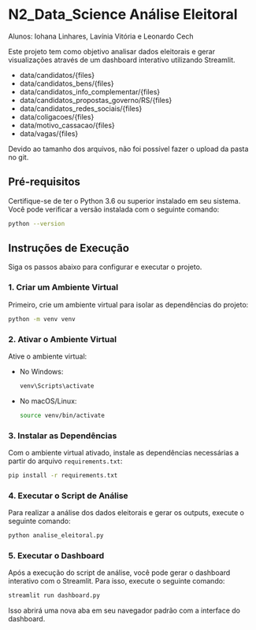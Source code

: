 # N2_Data_Science Análise Eleitoral

Alunos: Iohana Linhares, Lavínia Vitória e Leonardo Cech

Este projeto tem como objetivo analisar dados eleitorais e gerar visualizações através de um dashboard interativo utilizando Streamlit.

- data/candidatos/{files}
- data/candidatos_bens/{files}
- data/candidatos_info_complementar/{files}
- data/candidatos_propostas_governo/RS/{files}
- data/candidatos_redes_sociais/{files}
- data/coligacoes/{files}
- data/motivo_cassacao/{files}
- data/vagas/{files}

Devido ao tamanho dos arquivos, não foi possível fazer o upload da pasta no git.

## Pré-requisitos

Certifique-se de ter o Python 3.6 ou superior instalado em seu sistema. Você pode verificar a versão instalada com o seguinte comando:

```bash
python --version
```

## Instruções de Execução

Siga os passos abaixo para configurar e executar o projeto.

### 1. Criar um Ambiente Virtual

Primeiro, crie um ambiente virtual para isolar as dependências do projeto:

```bash
python -m venv venv
```

### 2. Ativar o Ambiente Virtual

Ative o ambiente virtual:

- No Windows:

  ```bash
  venv\Scripts\activate
  ```

- No macOS/Linux:

  ```bash
  source venv/bin/activate
  ```

### 3. Instalar as Dependências

Com o ambiente virtual ativado, instale as dependências necessárias a partir do arquivo `requirements.txt`:

```bash
pip install -r requirements.txt
```

### 4. Executar o Script de Análise

Para realizar a análise dos dados eleitorais e gerar os outputs, execute o seguinte comando:

```bash
python analise_eleitoral.py
```

### 5. Executar o Dashboard

Após a execução do script de análise, você pode gerar o dashboard interativo com o Streamlit. Para isso, execute o seguinte comando:

```bash
streamlit run dashboard.py
```

Isso abrirá uma nova aba em seu navegador padrão com a interface do dashboard.
